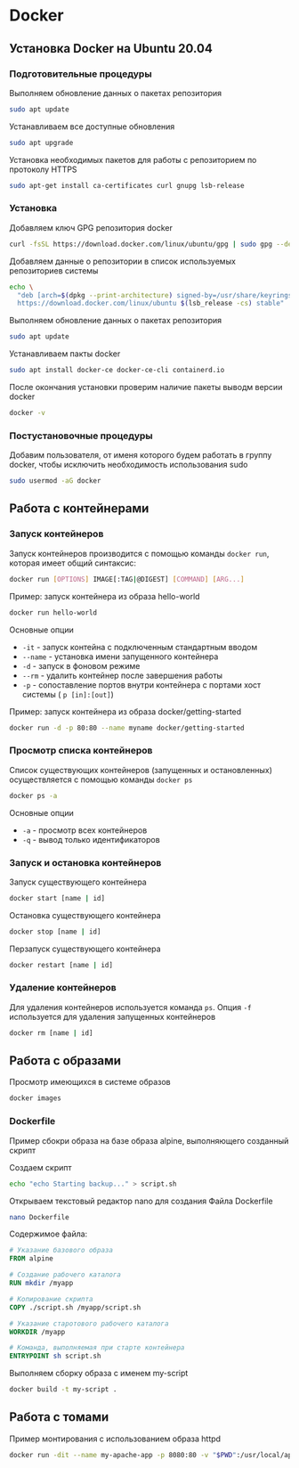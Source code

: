 # Docker

## Установка Docker на Ubuntu 20.04

### Подготовительные процедуры
Выполняем обновление данных о пакетах репозитория
````bash
sudo apt update
````
Устанавливаем все доступные обновления
````bash
sudo apt upgrade
````
Установка необходимых пакетов для работы с репозиторием по протоколу HTTPS
````bash
sudo apt-get install ca-certificates curl gnupg lsb-release
````

### Установка
Добавляем ключ GPG репозитория docker
````bash
curl -fsSL https://download.docker.com/linux/ubuntu/gpg | sudo gpg --dearmor -o /usr/share/keyrings/docker-archive-keyring.gpg
````
Добавляем данные о репозитории в список используемых репозиториев системы
````bash
echo \
  "deb [arch=$(dpkg --print-architecture) signed-by=/usr/share/keyrings/docker-archive-keyring.gpg] \
  https://download.docker.com/linux/ubuntu $(lsb_release -cs) stable" | sudo tee /etc/apt/sources.list.d/docker.list
````
Выполняем обновление данных о пакетах репозитория
````bash
sudo apt update
````
Устанавливаем пакты docker
````bash
sudo apt install docker-ce docker-ce-cli containerd.io
````
После окончания установки проверим наличие пакеты выводм версии docker
````bash
docker -v
````

### Постустановочные процедуры
Добавим пользователя, от именя которого будем работать в группу docker, чтобы исключить необходимость использования sudo
````bash
sudo usermod -aG docker
````
## Работа с контейнерами
### Запуск контейнеров
Запуск контейнеров производится с помощью команды `docker run`, которая имеет общий синтаксис:
````bash
docker run [OPTIONS] IMAGE[:TAG|@DIGEST] [COMMAND] [ARG...]
````
Пример: запуск контейнера из образа hello-world
````bash
docker run hello-world
````

Основные опции
+ `-it` - запуск контейна с подключенным стандартным вводом
+ `--name` - установка имени запущенного контейнера
+ `-d` - запуск в фоновом режиме
+ `--rm` - удалить контейнер после завершения работы
+ `-p` - сопоставление портов внутри контейнера с портами хост системы ( `p [in]:[out]`)

Пример: запуск контейнера из образа docker/getting-started
````bash
docker run -d -p 80:80 --name myname docker/getting-started
````
### Просмотр списка контейнеров
Список существующих контейнеров (запущенных и остановленных) осуществляется с помощью команды `docker ps`
````bash
docker ps -a
````
Основные опции
+ `-a` - просмотр всех контейнеров
+ `-q` - вывод только идентификаторов

### Запуск и остановка контейнеров
Запуск существующего контейнера
````bash
docker start [name | id]
````
Остановка существующего контейнера
````bash
docker stop [name | id]
````
Перзапуск существующего контейнера
````bash
docker restart [name | id]
````
### Удаление контейнеров
Для удаления контейнеров используется команда `ps`.
Опция `-f` используется для удаления запущенных контейнеров
````bash
docker rm [name | id]
````
## Работа с образами

Просмотр имеющихся в системе образов
````bash
docker images
````
### Dockerfile
Пример сбокри образа на базе образа alpine, выполняющего созданный скрипт

Создаем скрипт
````bash
echo "echo Starting backup..." > script.sh
````

Открываем текстовый редактор nano для создания Файла Dockerfile
````bash
nano Dockerfile 
````
Содержимое файла:
````Dockerfile
# Указание базового образа
FROM alpine

# Создание рабочего каталога
RUN mkdir /myapp

# Копирование скрипта
COPY ./script.sh /myapp/script.sh

# Указание старотового рабочего каталога
WORKDIR /myapp

# Команда, выполняемая при старте контейнера
ENTRYPOINT sh script.sh
````
Выполняем сборку образа с именем my-script
````bash
docker build -t my-script .
````
## Работа с томами

Пример монтирования с использованием образа httpd
````bash
docker run -dit --name my-apache-app -p 8080:80 -v "$PWD":/usr/local/apache2/htdocs/ httpd:2.4
````
